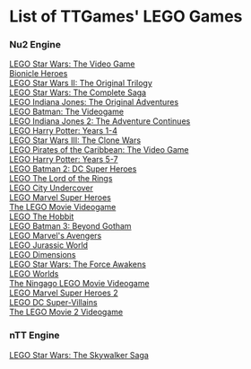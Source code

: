 List of TTGames' LEGO Games
============
<h3>Nu2 Engine</h3>

[LEGO Star Wars: The Video Game](lswi.md)<br>
[Bionicle Heroes](bionicle_heroes.md)<br>
[LEGO Star Wars II: The Original Trilogy](lswii.md)<br>
[LEGO Star Wars: The Complete Saga](tcs.md)<br>
[LEGO Indiana Jones: The Original Adventures](lij1.md)<br/>
[LEGO Batman: The Videogame](lb1.md)<br>
[LEGO Indiana Jones 2: The Adventure Continues](lij2.md)<br/>
[LEGO Harry Potter: Years 1-4](lhp1.md)<br>
[LEGO Star Wars III: The Clone Wars](lswiii.md)<br>
[LEGO Pirates of the Caribbean: The Video Game](lpotc.md)<br>
[LEGO Harry Potter: Years 5-7](lhp2.md)<br>
[LEGO Batman 2: DC Super Heroes](lb2.md)<br>
[LEGO The Lord of the Rings](llotr.md)<br>
[LEGO City Undercover](lcu.md)<br>
[LEGO Marvel Super Heroes](lmsh1.md)<br/>
[The LEGO Movie Videogame](tlmvg1.md)<br>
[LEGO The Hobbit](lego_hobbit.md)<br/>
[LEGO Batman 3: Beyond Gotham](lb3.md)<br>
[LEGO Marvel's Avengers](lma.md)<br/>
[LEGO Jurassic World](ljw.md)<br>
[LEGO Dimensions](dimensions.md)<br>
[LEGO Star Wars: The Force Awakens](tfa.md)<br>
[LEGO Worlds](worlds.md)<br>
[The Ningago LEGO Movie Videogame](ninjago_movie.md)<br>
[LEGO Marvel Super Heroes 2](lmsh2.md)<br/>
[LEGO DC Super-Villains](LDCSV.md)<br>
[The LEGO Movie 2 Videogame](tlmvg2.md)<br>

<h3>nTT Engine</h3>

[LEGO Star Wars: The Skywalker Saga](tss.md)<br>
